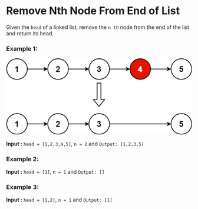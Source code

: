 # Remove Nth Node From End of List

Given the `head` of a linked list, remove the `n th` node from the end of the list and return its head.

### Example 1:

![Remove Example1](./remove_ex1.jpg)

**Input :** `head = [1,2,3,4,5]`, `n = 2` and `Output: [1,2,3,5]`

### Example 2:

**Input :** `head = [1]`, `n = 1` and `Output: []`

### Example 3:

**Input :** `head = [1,2]`, `n = 1` and `Output: [1]`

